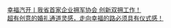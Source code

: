   
[幸福汽开丨我省首家企业拥军协会  创新双拥工作！](http://www.dianyue.me/archives/393/nmj5juxmeo7ee2jm/)  
[超有创意的婚礼通道灵感，走向幸福的路必须具有仪式感！](http://www.dianyue.me/archives/818/g89r57edchkbjsfi/)